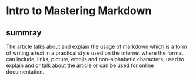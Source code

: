 # Intro to Mastering Markdown

## summray

The article talks about and explain the usage of markdown which is 
a form of writing a text in a practical style used on the internet where the format can include, links, picture, emojis and non-alphabetic characters,
used to explain and or talk about the article or can be used for online documentation.
